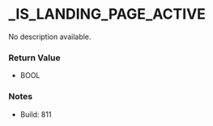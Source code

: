 # _IS_LANDING_PAGE_ACTIVE

No description available.

### Return Value
* BOOL

### Notes
* Build: 811


